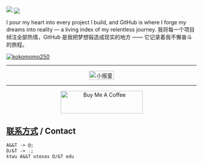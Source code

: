
  <img src="https://github-readme-stats.vercel.app/api/top-langs/?username=kokomomo250&layout=compact&count_private=true" />
<a href="https://github.com/kokomomo250/">
  <img align="center" src="https://github-readme-stats.vercel.app/api?username=kokomomo250&count_private=true&show_icons=true" />
</a>

I pour my heart into every project I build, and GitHub is where I forge my dreams into reality — a living index of my relentless journey.
我将每一个项目倾注全部热情，GitHub 是我把梦想锻造成现实的地方 —— 它记录着我不懈奋斗的旅程。

<a href="https://github.com/kokomomo250"><img src="https://komarev.com/ghpvc/?username=kokomomo250&color=brightgreen" alt="kokomomo250" /></a>

---
<div align="center" style="display:flex;flex-direction:column;">
  <a href="https://xiaobot.net/p/kokomomo250">
    <img src="https://github.com/kokomomo250/kokomomo250/assets/7744664/8d6b77ff-745b-48e1-800c-4f7431a5fa78" alt="小报童" style="width:36% !important;">
  </a>
</div>

---
<div align="center" style="display:flex;flex-direction:column;">
  <a href="https://www.buymeacoffee.com/kokomomo250" target="_blank">
    <img src="https://cdn.buymeacoffee.com/buttons/v2/default-yellow.png" alt="Buy Me A Coffee" style="height: 60px !important;width: 217px !important;">
  </a>
</div>

## <ins>联系方式</ins>  /  Contact

```txt
A&&T -> @;
D/&T -> .;
ktwu A&&T utexas D/&T edu
```
